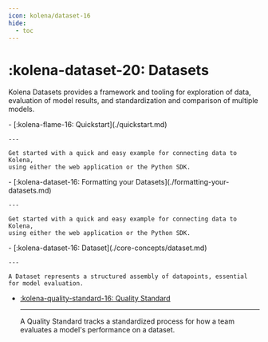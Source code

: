 ```yaml
---
icon: kolena/dataset-16
hide:
  - toc
---
```


# :kolena-dataset-20: Datasets

Kolena Datasets provides a framework and tooling for exploration of data, evaluation of model results, and
standardization and comparison of multiple models.

<div class="grid cards" markdown>
- [:kolena-flame-16: Quickstart](./quickstart.md)

    ---

    Get started with a quick and easy example for connecting data to Kolena,
    using either the web application or the Python SDK.
</div>

<div class="grid cards" markdown>
- [:kolena-dataset-16: Formatting your Datasets](./formatting-your-datasets.md)

    ---

    Get started with a quick and easy example for connecting data to Kolena,
    using either the web application or the Python SDK.
</div>

<div class="grid cards" markdown>
- [:kolena-dataset-16: Dataset](./core-concepts/dataset.md)

    ---

    A Dataset represents a structured assembly of datapoints, essential for model evaluation.

- [:kolena-quality-standard-16: Quality Standard](./core-concepts/quality-standard.md)

    ---

    A Quality Standard tracks a standardized process for how a team evaluates a model's performance on a dataset.

</div>
